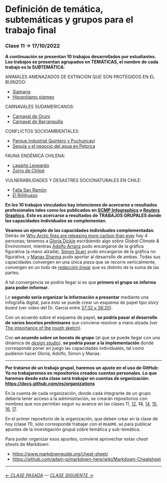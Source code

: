 # Definición de temática, subtemáticas y grupos para el trabajo final

###  Clase 11 → 17/10/2022

**A continuación se presentan 10 trabajos desarrollados por estudiantes. Los trabajos se presentan agrupados en TEMÁTICAS, el nombre de cada trabajo es la SUBTEMÁTICA**:

ANIMALES AMENAZADOS DE EXTINCIÓN QUE SON PROTEGIDOS EN EL BUINZOO: 

- [Siamang](https://siamang-infografia.github.io/final/)
- [Hipopótamo pigmeo](https://hipopotamo-pigmeo.github.io/final/)

CARNAVALES SUDAMERICANOS:

- [Carnaval de Oruro](https://orurocarnaval.github.io/Examen/)
- [Carnaval de Barranquilla](https://carnavaldebarranquilla.github.io/examen/)

CONFLICTOS SOCIOAMBIENTALES:

- [Parque industrial Quintero y Puchuncaví](https://personas-de-sacrificio.github.io/examen/)
- [Sequía y el negocio del agua en Petorca](https://paltorcas.github.io/examen/)

FAUNA ENDÉMICA CHILENA:

- [Lagarto Leopardo](https://lagarto-leopardo.github.io/entrega-final/)
- [Zorro de Chiloé](https://zorrodechiloe-infodigital.github.io/Zorro_de_Chiloe/)

VULNERABILIDADES Y DESASTRES SOCIONATURALES EN CHILE:

- [Falla San Ramón](https://fallasanramon-infografiadigital.github.io/entrega_final/)
- [El Riñihuazo](https://infografia-digital.github.io/rinihuazo-final/)


**En los 10 trabajos vinculados hay intenciones de acercarse a resultados profesionales tales como los publicados en [SCMP Infographics](https://www.scmp.com/infographic/) o [Reuters Graphics](https://graphics.reuters.com/). Esto es acercarse a resultados de TRABAJOS GRUPALES donde las capacidades individuales se complementan**. 

**Veamos un ejemplo de las capacidades individuales complementadas**: Detrás de [Why Arctic fires are releasing more carbon than ever](https://graphics.reuters.com/CLIMATE-CHANGE/WILDFIRE-EMISSIONS/zjvqkrwmnvx/) hay 4 personas; tenemos a [Gloria Dickie](https://twitter.com/GloriaDickie) escribiendo algo sobre *Global Climate & Environment*, mientras [Adolfo Arranz](https://twitter.com/adolfux) pudo encargarse de la gráfica figurativa (a mano alzada), [Simon Scarr](http://www.simonscarr.com/) pudo encargarse de la gráfica no figurativa, y [Manas Sharma](https://www.linkedin.com/in/manas-sharma-69b516179/) pudo aportar al desarrollo de ambas. Todas sus capacidades convergen en una única pieza que se recorre verticalmente, convergen en un todo de [redacción linear](https://www.youtube.com/watch?v=iEB3oILm-qQ&t=2010s) que es distinto de la suma de las partes.

A tal convergencia se podría llegar si es que **primero el grupo se informa para poder informar**. 

Lo **segundo sería organizar la información a presentar** mediante una infografía digital, para esto se puede crear un esquema de papel tipo *story board* (ver video del Dr. García entre [37:32 y 38:20](https://youtu.be/iEB3oILm-qQ?t=2252)).

Con un acuerdo sobre el esquema de papel, **se podría pasar al desarrollo de varios bocetos preliminares** que conviene resolver a mano alzada (ver [The importance of the rough sketch](https://www.behance.net/gallery/37869347/Infographics-The-importance-of-the-rough-sketch)).

Con **un acuerdo sobre un boceto de grupo** (al que se puede llegar con una dinámica de [*design studio*](https://medium.com/@jc.stories/lean-ux-running-a-design-studio-8c0c94ae69d4)), **se podría pasar a la implementación** donde corresponde poner en juego las capacidades individuales, tal como pudieron hacer Gloria, Adolfo, Simon y Manas.

- - - - - - - - - - 

**Por tratarse de un trabajo grupal, haremos un ajuste en el uso de GitHub: Ya no trabajaremos en repositorios creados cuentas personales. Lo que haremos desde esta clase será trabajar en cuentas de organización: https://docs.github.com/es/organizations**

En la cuenta de cada organización, donde cada integrante de un grupo debería tener acceso a la administración, se crearán repositorios con nombres que nos permitan seguir su avance en las clases 11, [12](https://github.com/profesorfaco/dno075-2022-2/tree/main/clase-12), ~~13~~, [14](https://github.com/profesorfaco/dno075-2022-2/tree/main/clase-14), [15](https://github.com/profesorfaco/dno075-2022-2/tree/main/clase-15), [16](https://github.com/profesorfaco/dno075-2022-2/tree/main/clase-16), [17](https://github.com/profesorfaco/dno075-2022-2/tree/main/clase-17).

En el primer repositorio de la organización, que deben crear en la clase de hoy (clase 11), sólo corresponde trabajar con el `README.md` para publicar apuntes de la investigación grupal sobre temática y sub-temática.

Para poder organizar esos apuntes, conviene aprovechar estas *cheat sheets* de Markdown:

- https://www.markdownguide.org/cheat-sheet/
- https://github.com/adam-p/markdown-here/wiki/Markdown-Cheatsheet

- - - - - - - - 

###### [← CLASE PASADA](https://github.com/profesorfaco/dno075-2022-2/tree/main/clase-09) — [CLASE SIGUIENTE →](https://github.com/profesorfaco/dno075-2022-2/tree/main/clase-12) 
